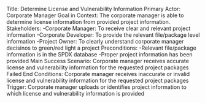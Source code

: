 
Title: Determine License and Vulnerability Information 
Primary Actor: Corporate Manager
Goal in Context: The corporate manager is able to determine license information from provided project information. 
Stakeholders: 
-Corporate Manager: To receive clear and relevant project information 
-Corporate Developer: To provide the relevant file/package level information
-Project Owner: To clearly understand corporate manager decisinos to green/red light a project
Preconditions: 
-Relevant file/package information is in the SPDX database
-Proper project information has been provided 
Main Success Scenario:  Corporate manager receives accurate license and vulnerability information for the requested project packages
Failed End Conditions: Corporate manager receives inaccurate or invalid license and vulnerability information for the requested project packages
Trigger: Corporate manager uploads or identifies project information to which license and vulnerability information is provided 
